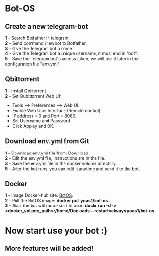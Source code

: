 # Bot-OS
## Create a new telegram-bot ##
**1** - Search Botfather in telegram. <br />
**2** - Send command /newbot to Botfather. <br />
**3** - Give the Telegram bot a name. <br />
**4** - Give the Telegram bot a unique username, it must end in "bot". <br />
**5** - Save the Telegram bot's access token, we will use it later in the configuration file "env.yml". <br />

## Qbittorrent
**1** - Install Qbittorrent. <br />
**2** - Set Qubittorrent Web UI: <br />
  - Tools --> Preferences --> Web UI. <br />
  - Enable Web User Interface (Remote control). <br />
  - IP address = 0 and Port = 8080. <br />
  - Set Username and Password. <br />
  - Click Applay and OK. <br />

## Download env.yml from Git
**1** - Download env.yml file from: [Download](https://github.com/Yoas1/BotOS). <br />
**2** - Edit the env.yml file, instructions are in the file. <br />
**3** - Save the env.yml file in the docker volume directory. <br />
**5** - After the bot runs, you can edit it anytime and send it to the bot. <br />

## Docker
**1** - Image Docker-hub site: [BotOS](https://hub.docker.com/r/yoas1/bot-os). <br />
**2** - Pull the BotOS image: **__docker pull yoas1/bot-os__** <br />
**3** - Start the bot with auto-start in boot: **dockr run -d -v <docker_volume_path>:/home/Donloads --restart=always yoas1/bot-os**

# Now start use your bot :)
## More features will be added!
